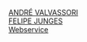 <a href="https://github.com/AndreValvassori/">ANDRÉ VALVASSORI</a><br>
<a href="https://github.com/felipeejunges/">FELIPE JUNGES</a><br>
<a href="https://github.com/AndreValvassori/charadequizSlim">Webservice</a><br>
